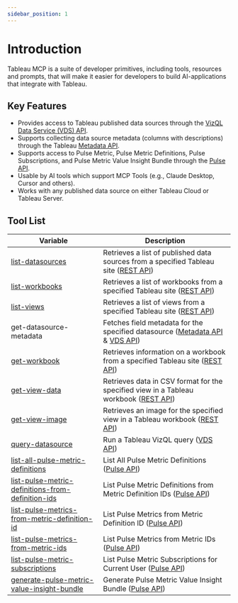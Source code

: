 ```yaml
---
sidebar_position: 1
---
```


# Introduction

Tableau MCP is a suite of developer primitives, including tools, resources and prompts, that will
make it easier for developers to build AI-applications that integrate with Tableau.

## Key Features

- Provides access to Tableau published data sources through the
  [VizQL Data Service (VDS) API](https://help.tableau.com/current/api/vizql-data-service/en-us/index.html).
- Supports collecting data source metadata (columns with descriptions) through the Tableau
  [Metadata API](https://help.tableau.com/current/api/metadata_api/en-us/docs/meta_api_start.html).
- Supports access to Pulse Metric, Pulse Metric Definitions, Pulse Subscriptions, and Pulse Metric
  Value Insight Bundle through the [Pulse API][pulse].
- Usable by AI tools which support MCP Tools (e.g., Claude Desktop, Cursor and others).
- Works with any published data source on either Tableau Cloud or Tableau Server.

## Tool List

| **Variable**                                                                                                          | **Description**                                                                                       |
| --------------------------------------------------------------------------------------------------------------------- | ----------------------------------------------------------------------------------------------------- |
| [list-datasources](tools/data-qna/list-datasources.md)                                                                | Retrieves a list of published data sources from a specified Tableau site ([REST API][query])          |
| [list-workbooks](tools/workbooks/list-workbooks.md)                                                                   | Retrieves a list of workbooks from a specified Tableau site ([REST API][list-workbooks])              |
| [list-views](tools/views/list-views.md)                                                                               | Retrieves a list of views from a specified Tableau site ([REST API][list-views])                      |
| get-datasource-metadata                                                                                               | Fetches field metadata for the specified datasource ([Metadata API][meta] & [VDS API][vds])           |
| [get-workbook](tools/workbooks/get-workbook.md)                                                                       | Retrieves information on a workbook from a specified Tableau site ([REST API][get-workbook])          |
| [get-view-data](tools/views/get-view-data.md)                                                                         | Retrieves data in CSV format for the specified view in a Tableau workbook ([REST API][get-view-data]) |
| [get-view-image](tools/views/get-view-image.md)                                                                       | Retrieves an image for the specified view in a Tableau workbook ([REST API][get-view-image])          |
| [query-datasource](tools/data-qna/query-datasource.md)                                                                | Run a Tableau VizQL query ([VDS API][vds])                                                            |
| [list-all-pulse-metric-definitions](tools/pulse/list-all-pulse-metric-definitions.md)                                 | List All Pulse Metric Definitions ([Pulse API][pulse])                                                |
| [list-pulse-metric-definitions-from-definition-ids](tools/pulse/list-pulse-metric-definitions-from-definition-ids.md) | List Pulse Metric Definitions from Metric Definition IDs ([Pulse API][pulse])                         |
| [list-pulse-metrics-from-metric-definition-id](tools/pulse/list-pulse-metrics-from-metric-definition-id.md)           | List Pulse Metrics from Metric Definition ID ([Pulse API][pulse])                                     |
| [list-pulse-metrics-from-metric-ids](tools/pulse/list-pulse-metrics-from-metric-ids.md)                               | List Pulse Metrics from Metric IDs ([Pulse API][pulse])                                               |
| [list-pulse-metric-subscriptions](tools/pulse/list-pulse-metric-subscriptions.md)                                     | List Pulse Metric Subscriptions for Current User ([Pulse API][pulse])                                 |
| [generate-pulse-metric-value-insight-bundle](tools/pulse/generate-pulse-metric-value-insight-bundle.md)               | Generate Pulse Metric Value Insight Bundle ([Pulse API][pulse])                                       |

[query]:
  https://help.tableau.com/current/api/rest_api/en-us/REST/rest_api_ref_data_sources.htm#query_data_sources
[list-workbooks]:
  https://help.tableau.com/current/api/rest_api/en-us/REST/rest_api_ref_workbooks_and_views.htm#query_workbooks_for_site
[list-views]:
  https://help.tableau.com/current/api/rest_api/en-us/REST/rest_api_ref_workbooks_and_views.htm#query_views_for_site
[get-workbook]:
  https://help.tableau.com/current/api/rest_api/en-us/REST/rest_api_ref_workbooks_and_views.htm#query_workbook
[get-view-data]:
  https://help.tableau.com/current/api/rest_api/en-us/REST/rest_api_ref_workbooks_and_views.htm#query_view_data
[get-view-image]:
  https://help.tableau.com/current/api/rest_api/en-us/REST/rest_api_ref_workbooks_and_views.htm#query_view_image
[meta]: https://help.tableau.com/current/api/metadata_api/en-us/index.html
[vds]: https://help.tableau.com/current/api/vizql-data-service/en-us/index.html
[pulse]: https://help.tableau.com/current/api/rest_api/en-us/REST/rest_api_ref_pulse.htm
